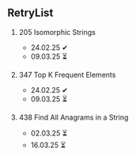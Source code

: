 ## RetryList

1. 205 Isomorphic Strings
    - 24.02.25 ✔
    - 09.03.25 ⏳

2. 347 Top K Frequent Elements
    - 24.02.25 ✔
    - 09.03.25 ⏳

3. 438 Find All Anagrams in a String
    - 02.03.25 ⏳
    - 16.03.25 ⏳